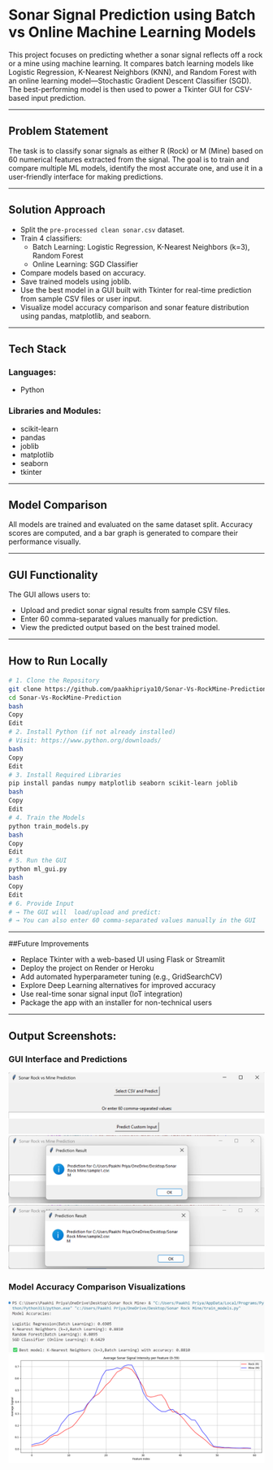 # Sonar Signal Prediction using Batch vs Online Machine Learning Models

This project focuses on predicting whether a sonar signal reflects off a rock or a mine using machine learning. It compares batch learning models like Logistic Regression, K-Nearest Neighbors (KNN), and Random Forest with an online learning model—Stochastic Gradient Descent Classifier (SGD). The best-performing model is then used to power a Tkinter GUI for CSV-based input prediction.

---

## Problem Statement

The task is to classify sonar signals as either R (Rock) or M (Mine) based on 60 numerical features extracted from the signal. The goal is to train and compare multiple ML models, identify the most accurate one, and use it in a user-friendly interface for making predictions.

---

## Solution Approach

- Split the `pre-processed clean sonar.csv` dataset.
- Train 4 classifiers:
  - Batch Learning: Logistic Regression, K-Nearest Neighbors (k=3), Random Forest
  - Online Learning: SGD Classifier
- Compare models based on accuracy.
- Save trained models using joblib.
- Use the best model in a GUI built with Tkinter for real-time prediction from sample CSV files or user input.
- Visualize model accuracy comparison and sonar feature distribution using pandas, matplotlib, and seaborn.

---

## Tech Stack

### Languages:
- Python

### Libraries and Modules:
- scikit-learn
- pandas
- joblib
- matplotlib
- seaborn
- tkinter

---

## Model Comparison

All models are trained and evaluated on the same dataset split. Accuracy scores are computed, and a bar graph is generated to compare their performance visually.

---

## GUI Functionality

The GUI allows users to:
- Upload and predict sonar signal results from sample CSV files.
- Enter 60 comma-separated values manually for prediction.
- View the predicted output based on the best trained model.

---
## How to Run Locally

```bash
# 1. Clone the Repository
git clone https://github.com/paakhipriya10/Sonar-Vs-RockMine-Prediction.git
cd Sonar-Vs-RockMine-Prediction
bash
Copy
Edit
# 2. Install Python (if not already installed)
# Visit: https://www.python.org/downloads/
bash
Copy
Edit
# 3. Install Required Libraries
pip install pandas numpy matplotlib seaborn scikit-learn joblib
bash
Copy
Edit
# 4. Train the Models
python train_models.py
bash
Copy
Edit
# 5. Run the GUI
python ml_gui.py
bash
Copy
Edit
# 6. Provide Input
# → The GUI will  load/upload and predict:
# → You can also enter 60 comma-separated values manually in the GUI
 ```

---

##Future Improvements
- Replace Tkinter with a web-based UI using Flask or Streamlit  
- Deploy the project on Render or Heroku  
- Add automated hyperparameter tuning (e.g., GridSearchCV)  
- Explore Deep Learning alternatives for improved accuracy  
- Use real-time sonar signal input (IoT integration)  
- Package the app with an installer for non-technical users

---

## Output Screenshots:

### GUI Interface and Predictions
![Screenshot 1](output_screenshots/screenshot1.png)  
![Screenshot 2](output_screenshots/screenshot2.png)  
![Screenshot 3](output_screenshots/screenshot3.png)  

### Model Accuracy Comparison Visualizations
![Screenshot 4](output_screenshots/screenshot4.png)  
![Screenshot 5](output_screenshots/screenshot5.png)  

